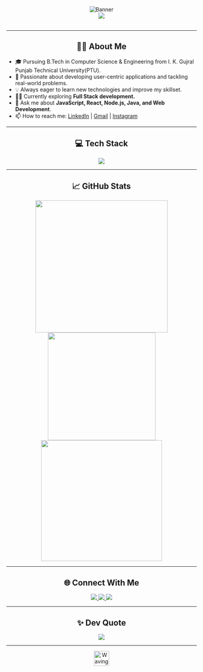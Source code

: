 <div align="center">
  <img src="https://svg-banners.vercel.app/api?type=origin&text1=Hi,%20I'm%20Aman%20Raj&width=700&height=110&fontSize=50" alt="Banner"/>
</div>

<!--<h1 align="center" >Hi 👋!, I'm Aman Raj</h1>

<h3 align="center">A passionate Web developer from India</h3> -->
<div align="center">
  <img src="https://readme-typing-svg.demolab.com/?center=true&size=32&color=00fcd9&vCenter=true&font=Georgia&lines=Code.+Build.+Innovate.;FullStack+Software+Engineer;DSA+Enthusiast"/>
</div>
<br>


<p align="center">
  <!-- If you have a coding gif or animation, upload it to your repo and update the link below -->
  <!-- <img src="https://github.com/Aman-raj23/Aman-raj23/assets/your-gif-id/coding-gif.gif" width="220" alt="Animated Coding"/> -->
</p>

---

<h2 align="center">🤵🏻 About Me</h2>

- 🎓 Pursuing B.Tech in Computer Science & Engineering from I. K. Gujral Punjab Technical University(PTU).
- 🚀 Passionate about developing user-centric applications and tackling real-world problems.
- 💡 Always eager to learn new technologies and improve my skillset.
- 🧑‍💻 Currently exploring **Full Stack development.**
- 💬 Ask me about **JavaScript, React, Node.js, Java, and Web Development**.
- 📫 How to reach me: [LinkedIn](https://linkedin.com/in/aman-raj23) | [Gmail](mailto:23raj.aman03@gmail.com) | [Instagram](https://instagram.com/_raj_aman12)

---

<h2 align="center">💻 Tech Stack</h2>
<p align="center">
  <img src="https://skillicons.dev/icons?i=java,python,js,nodejs,expressjs,mongodb,mysql,cpp,html,css,git,github,vscode&size=64" />
  <!-- more to add = postman, react,... -->
</p>

---

<h2 align="center">📈 GitHub Stats</h2>
<p align="center">
  <img src="https://github-readme-stats.vercel.app/api?username=Aman-raj23&theme=tokyonight&show_icons=true&hide_border=false&card_width=350" width="350" />
  <img src="https://github-readme-stats.vercel.app/api/top-langs/?username=Aman-raj23&theme=tokyonight&hide_border=false&include_all_commits=false&count_private=false&layout=compact" width="285"/> <br>
  <img src="https://streak-stats.demolab.com?user=Aman-raj23&theme=tokyonight&hide_border=false&card_width=350" width="320"/>
  
<!--   <img src="https://github-readme-stats.vercel.app/api/top-langs/?username=Aman-raj23&theme=tokyonight&layout=compact&hide_border=false&card_width=350" width="350" /><br>-->
  

</p>


---

<h2 align="center">🌐 Connect With Me</h2>
<p align="center">
  <a href="https://linkedin.com/in/aman-raj23" target="_blank">
    <img src="https://img.shields.io/badge/LinkedIn-%230077B5.svg?style=for-the-badge&logo=linkedin&logoColor=white" />
  </a>
  <a href="mailto:23raj.aman03@gmail.com" target="_blank">
    <img src="https://img.shields.io/badge/Gmail-D14836?style=for-the-badge&logo=gmail&logoColor=white" />
  </a>
  <a href="https://instagram.com/_raj_aman12" target="_blank">
    <img src="https://img.shields.io/badge/Instagram-%23E4405F.svg?style=for-the-badge&logo=Instagram&logoColor=white" />
  </a>
</p>

---

<h2 align="center">✨ Dev Quote</h2>
<p align="center">
  <img src="https://quotes-github-readme.vercel.app/api?type=horizontal&theme=tokyonight"/>
  
</p>

---


<!--
<p align="center">
  <img src="https://visitcount.itsvg.in/api?id=Aman-raj23&icon=0&color=0" alt="visit count"/>
</p> 
-->

<!-- Animated waving hand emoji 👋👋 -->
<p align="center">
  <img src="https://raw.githubusercontent.com/Aman-raj23/Aman-raj23/main/assets/wave.gif" width="40px" alt="Waving hand"/>
</p>
